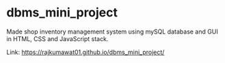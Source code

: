 # dbms_mini_project
Made shop inventory management system using mySQL database and GUI in HTML, CSS and JavaScript stack.

Link:
https://rajkumawat01.github.io/dbms_mini_project/
